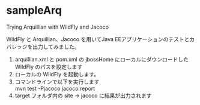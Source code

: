 # sampleArq
Trying Arquillian with WildFly and Jacoco

WildFly と Arquillian、Jacoco を用いてJava EEアプリケーションのテストとカバレッジを出力してみました。  

1. arquillian.xml と pom.xml の jbossHome にローカルにダウンロードした WildFly のパスを設定します
1. ローカルの WildFly を起動します。
1. コマンドラインで以下を実行します  
    mvn test -Pjacoco jacoco:report
1. target フォルダ内の site -> jacoco に結果が出力されます
    